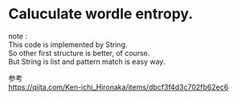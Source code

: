 
# Caluculate wordle entropy.  

note :    
This code is implemented by String.  
So other first structure is better, of course.  
But String is list and pattern match is easy way.  

  
    
参考  
https://qiita.com/Ken-ichi_Hironaka/items/dbcf3f4d3c702fb62ec6
